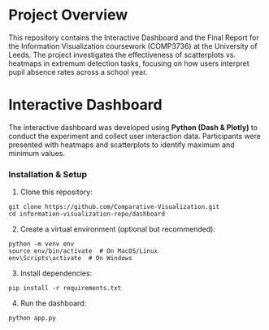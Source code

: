 # Project Overview
This repository contains the Interactive Dashboard and the Final Report for the Information Visualization coursework (COMP3736) at the University of Leeds. The project investigates the effectiveness of scatterplots vs. heatmaps in extremum detection tasks, focusing on how users interpret pupil absence rates across a school year.

# Interactive Dashboard
The interactive dashboard was developed using **Python (Dash & Plotly)** to conduct the experiment and collect user interaction data. Participants were presented with heatmaps and scatterplots to identify maximum and minimum values.

### Installation & Setup
1. Clone this repository:
```
git clone https://github.com/Comparative-Visualization.git
cd information-visualization-repo/dashboard
```
2. Create a virtual environment (optional but recommended):
```
python -m venv env
source env/bin/activate  # On MacOS/Linux
env\Scripts\activate  # On Windows
```
3. Install dependencies:
```
pip install -r requirements.txt
```
4. Run the dashboard:
```
python app.py
```
 
